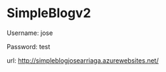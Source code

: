 # SimpleBlogv2

Username: jose

Password: test

url: http://simpleblogjosearriaga.azurewebsites.net/
